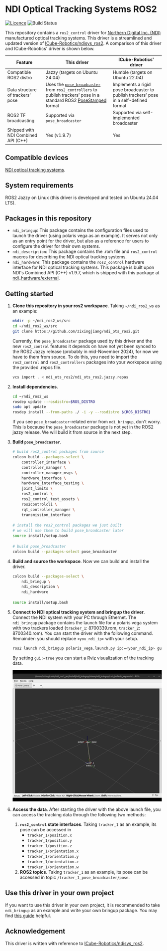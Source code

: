 # NDI Optical Tracking Systems ROS2
[![Licence](https://img.shields.io/badge/License-Apache%202.0-blue.svg)](https://opensource.org/licenses/Apache-2.0)
![Build Status](https://github.com/zixingjiang/ndi_ots_ros2/actions/workflows/ci_jazzy.yml/badge.svg)

This repository contains a `ros2_control` driver for [Northern Digital Inc. (NDI)](https://www.ndigital.com/) manufactured optical tracking systems. This driver is a streamlined and updated version of [ICube-Robotics/ndisys_ros2](https://github.com/ICube-Robotics/ndisys_ros2). A comparison of this driver and ICube-Robotics' driver is shown below.

| Feature | This driver | ICube-Robotics' driver |
| --- | --- | --- |
| Compatible ROS2 distro | Jazzy (targets on Ubuntu 24.04) | Humble (targets on Ubuntu 22.04) |
| Data structure of trackers' pose | Uses the [`pose_broadcaster`](https://github.com/ros-controls/ros2_controllers/tree/master/pose_broadcaster) from `ros2_controllers` to publish trackers' pose in a standard ROS2 [PoseStamped](https://docs.ros.org/en/noetic/api/geometry_msgs/html/msg/PoseStamped.html) format | Implements a rigid pose broadcaster to publish trackers' pose in a self-defined format |
|ROS2 TF broadcasting| Supported via `pose_broadcaster` | Supported via self-implemented broadcaster |
|Shipped with NDI Combined API (C++)| Yes (v1.9.7) | Yes |  


## Compatible devices
[NDI optical tracking systems](https://www.ndigital.com/optical-navigation-technology/optical-navigation-products/#).

## System requirements
ROS2 Jazzy on Linux (this driver is developed and tested on Ubuntu 24.04 LTS).

## Packages in this repository
- `ndi_bringup`: This package contains the configuration files used to launch the driver (using polaris vega as an example). It serves not only as an entry point for the driver, but also as a reference for users to configure the driver for their own systems.
- `ndi_description`: This package contains the .rom file and `ros2_control` macros for describing the NDI optical tracking systems.
- `ndi_hardware`: This package contains the `ros2_control` hardware interface for NDI optical tracking systems. This package is built upon NDI's Combined API (C++) v1.9.7, which is shipped with this package at [ndi_hardware/external](https://github.com/zixingjiang/ndi_ots_ros2/tree/jazzy/ndi_hardware/external).

## Getting started
1. **Clone this repository in your ros2 workspace**. Taking `~/ndi_ros2_ws` as an example:
    ```bash
    mkdir -p ~/ndi_ros2_ws/src
    cd ~/ndi_ros2_ws/src
    git clone https://github.com/zixingjiang/ndi_ots_ros2.git
    ```
    Currently, the `pose_broadcaster` package used by this driver and the new `ros2_control` features it depends on have not yet been synced to the ROS2 Jazzy release (probably in mid-November 2024), for now we have to them from source. To do this, you need to import the `ros2_control` and `ros2_controllers` packages into your workspace using the provided .repos file. 
    ```bash
    vcs import . < ndi_ots_ros2/ndi_ots_ros2.jazzy.repos
    ```
2. **Install dependencies**. 
   ```bash
   cd ~/ndi_ros2_ws
   rosdep update --rosdistro=$ROS_DISTRO
   sudo apt update
   rosdep install --from-paths ./ -i -y --rosdistro ${ROS_DISTRO}
   ```
   If you see `pose_broadcaster`-related error from `ndi_bringup`, don't worry. This is because the `pose_broadcaster` package is not yet in the ROS2 jazzy release. We will build it from source in the next step.

3. **Build `pose_broadcaster`**. 
    ```bash
    # build ros2_control packages from source
    colcon build --packages-select \
        controller_interface \
        controller_manager \
        controller_manager_msgs \
        hardware_interface \
        hardware_interface_testing \
        joint_limits \
        ros2_control \
        ros2_control_test_assets \
        ros2controlcli \
        rqt_controller_manager \
        transmission_interface 

    # install the ros2_control packages we just built
    # we will use them to build pose_broadcaster later
    source install/setup.bash

    # build pose_broadcaster
    colcon build --packages-select pose_broadcaster
    ```
4. **Build and source the workspace**. Now we can build and install the driver. 
    ```bash
    colcon build --packages-select \
        ndi_bringup \
        ndi_description \
        ndi_hardware

    source install/setup.bash
    ```
5. **Connect to NDI optical tracking system and bringup the driver**. Connect the NDI system with your PC through Ethernet. The `ndi_bringup` package contains the launch file for a polaris vega system with two trackers loaded (`tracker_1`: 8700339.rom, `tracker_2`: 8700340.rom). You can start the driver with the following command. Remainder: you should replace `<you_ndi_ip>` with your setup. 
   ```bash
   ros2 launch ndi_bringup polaris_vega.launch.py ip:=<your_ndi_ip> gui:=true
   ```
   By setting `gui:=true` you can start a Rviz visualization of the tracking data.
   
   <img src="ndi_bringup/doc/rviz.gif" width="500">

6. **Access the data**. After starting the driver with the above launch file, you can access the tracking data through the following two methods:
   1. **`ros2_control` state interfaces**. Taking `tracker_1` as an example, its pose can be accessed in
      - `tracker_1/position.x`
      - `tracker_1/position.y`
      - `tracker_1/position.z`
      - `tracker_1/orientation.x`
      - `tracker_1/orientation.y`
      - `tracker_1/orientation.z`
      - `tracker_1/orientation.w`
   2. **ROS2 topics**. Taking `tracker_1` as an example, its pose can be accessed in topic `/tracker_1_pose_broadcaster/pose`.

## Use this driver in your own project
If you want to use this driver in your own project, it is recommended to take `ndi_bringup` as an example and write your own bringup package. You may find [this guide](https://github.com/zixingjiang/ndi_ots_ros2/blob/jazzy/ndi_bringup/README.md) helpful. 

## Acknowledgement
This driver is written with reference to [ICube-Robotics/ndisys_ros2](https://github.com/ICube-Robotics/ndisys_ros2).